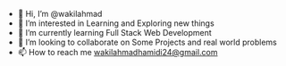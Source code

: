 - 👋 Hi, I’m @wakilahmad
- 👀 I’m interested in Learning and Exploring new things
- 🌱 I’m currently learning Full Stack Web Development
- 💞️ I’m looking to collaborate on Some Projects and real world problems
- 📫 How to reach me wakilahmadhamidi24@gmail.com

<!---
wakilahmadhamidi/wakilahmadhamidi is a ✨ special ✨ repository because its `README.md` (this file) appears on your GitHub profile.
You can click the Preview link to take a look at your changes.
--->
